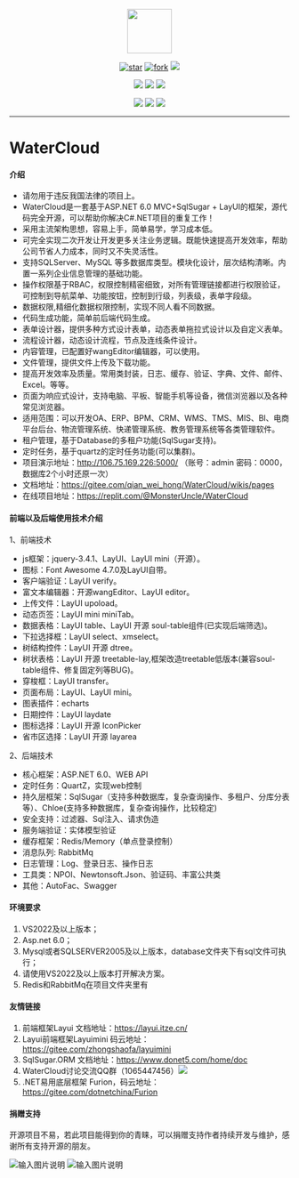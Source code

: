 <p></p>
<p></p>

<p align="center">
<img src="https://images.gitee.com/uploads/images/2021/0528/215200_accc4311_7353672.jpeg" height="80"/>
</p>
<div align="center">

[![star](https://gitee.com/qian_wei_hong/WaterCloud/badge/star.svg)](https://gitee.com/qian_wei_hong/WaterCloud/stargazers) 
[![fork](https://gitee.com/qian_wei_hong/WaterCloud/badge/fork.svg)](https://gitee.com/qian_wei_hong/WaterCloud/members)
![](https://img.shields.io/badge/release-2.21.0-red)

![](https://img.shields.io/badge/.net-6.0.0-blue)
![](https://img.shields.io/badge/SqlSugar-5.0.5.1-blue)
![](https://img.shields.io/badge/layui-2.6.8-blue)

![](https://img.shields.io/badge/Quartz-3.3.3-brightgreen)
![](https://img.shields.io/badge/Autofac-6.3.0-brightgreen)
![](https://img.shields.io/badge/SignalR-4.2.2-brightgreen)
</div>

----
# WaterCloud

#### 介绍

- 请勿用于违反我国法律的项目上。
- WaterCloud是一套基于ASP.NET 6.0  MVC+SqlSugar + LayUI的框架，源代码完全开源，可以帮助你解决C#.NET项目的重复工作！
- 采用主流架构思想，容易上手，简单易学，学习成本低。
- 可完全实现二次开发让开发更多关注业务逻辑。既能快速提高开发效率，帮助公司节省人力成本，同时又不失灵活性。
- 支持SQLServer、MySQL 等多数据库类型。模块化设计，层次结构清晰。内置一系列企业信息管理的基础功能。
- 操作权限基于RBAC，权限控制精密细致，对所有管理链接都进行权限验证，可控制到导航菜单、功能按钮，控制到行级，列表级，表单字段级。
- 数据权限,精细化数据权限控制，实现不同人看不同数据。
- 代码生成功能，简单前后端代码生成。
- 表单设计器，提供多种方式设计表单，动态表单拖拉式设计以及自定义表单。
- 流程设计器，动态设计流程，节点及连线条件设计。
- 内容管理，已配置好wangEditor编辑器，可以使用。
- 文件管理，提供文件上传及下载功能。
- 提高开发效率及质量。常用类封装，日志、缓存、验证、字典、文件、邮件、Excel。等等。
- 页面为响应式设计，支持电脑、平板、智能手机等设备，微信浏览器以及各种常见浏览器。
- 适用范围：可以开发OA、ERP、BPM、CRM、WMS、TMS、MIS、BI、电商平台后台、物流管理系统、快递管理系统、教务管理系统等各类管理软件。
- 租户管理，基于Database的多租户功能(SqlSugar支持)。
- 定时任务，基于quartz的定时任务功能(可以集群)。
- 项目演示地址：http://106.75.169.226:5000/  （账号：admin 密码：0000，数据库2个小时还原一次）
- 文档地址：https://gitee.com/qian_wei_hong/WaterCloud/wikis/pages
- 在线项目地址：https://replit.com/@MonsterUncle/WaterCloud

#### 前端以及后端使用技术介绍

1、前端技术

- js框架：jquery-3.4.1、LayUI、LayUI mini（开源）。
- 图标：Font Awesome 4.7.0及LayUI自带。
- 客户端验证：LayUI verify。
- 富文本编辑器：开源wangEditor、LayUI editor。
- 上传文件：LayUI upoload。
- 动态页签：LayUI mini miniTab。
- 数据表格：LayUI table、LayUI 开源 soul-table组件(已实现后端筛选)。
- 下拉选择框：LayUI select、xmselect。
- 树结构控件：LayUI 开源 dtree。
- 树状表格：LayUI 开源 treetable-lay,框架改造treetable低版本(兼容soul-table组件、修复固定列等BUG)。
- 穿梭框：LayUI transfer。
- 页面布局：LayUI、LayUI mini。
- 图表插件：echarts
- 日期控件：LayUI laydate
- 图标选择：LayUI 开源 IconPicker
- 省市区选择：LayUI 开源 layarea

2、后端技术

- 核心框架：ASP.NET 6.0、WEB API
- 定时任务：QuartZ，实现web控制
- 持久层框架：SqlSugar（支持多种数据库，复杂查询操作、多租户、分库分表等）、Chloe(支持多种数据库，复杂查询操作，比较稳定)
- 安全支持：过滤器、Sql注入、请求伪造
- 服务端验证：实体模型验证
- 缓存框架：Redis/Memory（单点登录控制）
- 消息队列: RabbitMq
- 日志管理：Log、登录日志、操作日志
- 工具类：NPOI、Newtonsoft.Json、验证码、丰富公共类
- 其他：AutoFac、Swagger


#### 环境要求

1. VS2022及以上版本；
2. Asp.net 6.0；
3. Mysql或者SQLSERVER2005及以上版本，database文件夹下有sql文件可执行；
4. 请使用VS2022及以上版本打开解决方案。
5. Redis和RabbitMq在项目文件夹里有

#### 友情链接

1. 前端框架Layui 文档地址：https://layui.itze.cn/
2. Layui前端框架Layuimini 码云地址：https://gitee.com/zhongshaofa/layuimini
3. SqlSugar.ORM 文档地址：https://www.donet5.com/home/doc
4. WaterCloud讨论交流QQ群（1065447456）[![](https://pub.idqqimg.com/wpa/images/group.png)](https://jq.qq.com/?_wv=1027&k=51RHQVG)
5. .NET易用底层框架 Furion，码云地址：https://gitee.com/dotnetchina/Furion

#### 捐赠支持

开源项目不易，若此项目能得到你的青睐，可以捐赠支持作者持续开发与维护，感谢所有支持开源的朋友。


![输入图片说明](https://images.gitee.com/uploads/images/2020/0331/144842_7cf04ad6_7353672.jpeg "1585637076201.jpg")          ![输入图片说明](https://images.gitee.com/uploads/images/2020/0331/144852_8b26c8cb_7353672.png "mm_facetoface_collect_qrcode_1585637044089.png")